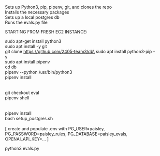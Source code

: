 Sets up Python3, pip, pipenv, git, and clones the repo\
Installs the necessary packages\
Sets up a local postgres db\
Runs the evals.py file

  

STARTING FROM FRESH EC2 INSTANCE:

sudo apt-get install python3\
sudo apt install -y git\
git clone https://github.com/2405-team3/db\
sudo apt install python3-pip -y\
sudo apt install pipenv\
cd db\
pipenv --python /usr/bin/python3\
pipenv install\
\
\
git checkout eval\
pipenv shell\
\
\
pipenv install\
bash setup_postgres.sh\
\
[ create and populate .env with PG_USER=paisley, PG_PASSWORD=paisley_rules, PG_DATABASE=paisley_evals, OPENAI_API_KEY=... ]

python3 evals.py